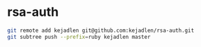 # rsa-auth

```sh
git remote add kejadlen git@github.com:kejadlen/rsa-auth.git
git subtree push --prefix=ruby kejadlen master
```
